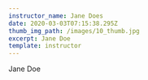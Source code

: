 ```yaml
---
instructor_name: Jane Does
date: 2020-03-03T07:15:38.295Z
thumb_img_path: /images/10_thumb.jpg
excerpt: Jane Doe
template: instructor
---
```

Jane Doe
